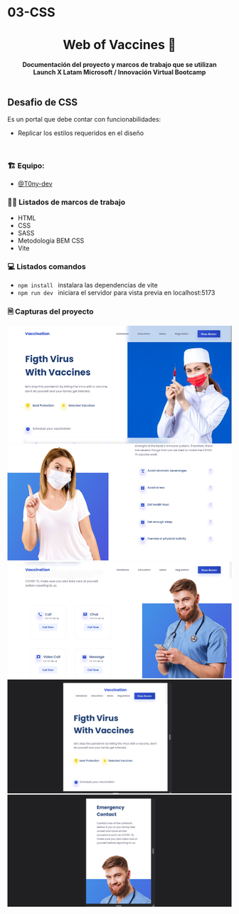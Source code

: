 # 03-CSS
<div align="center">
  <h1>Web of Vaccines 💉</h1>
  <strong>Documentación del proyecto y marcos de trabajo que se utilizan</strong><br>
  <strong>Launch X Latam Microsoft / Innovación Virtual Bootcamp</strong>
</div>
<br>

## Desafio de CSS

Es un portal que debe contar con funcionabilidades:

* Replicar los estilos requeridos en el diseño
<br>


### 🏗 Equipo: 

- [@T0ny-dev](https://github.com/T0ny-dev)

### 👨‍💻 Listados de marcos de trabajo

* HTML
* CSS
* SASS
* Metodología BEM CSS
* Vite

### 💻 Listados comandos 

* `npm install `  instalara las dependencias de vite
* `npm run dev `  iniciara el servidor para vista previa en localhost:5173



### 🗎 Capturas del proyecto

![captura](asset/img/vaccines.png)
![prevents](asset/img/prevents.png)
![contact](asset/img/contact.png)
![tablet](asset/img/tablet.png)
![mobile](asset/img/mobile.png)

